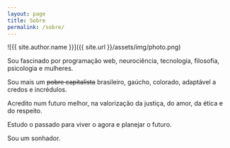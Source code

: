 ```yaml
---
layout: page
title: Sobre
permalink: /sobre/
---
```


![{{ site.author.name }}]({{ site.url }}/assets/img/photo.png)

Sou fascinado por programação web, neurociência, tecnologia, filosofia, psicologia e mulheres.

Sou mais um ~~pobre capitalista~~ brasileiro, gaúcho, colorado, adaptável a credos e incrédulos.

Acredito num futuro melhor, na valorização da justiça, do amor, da ética e do respeito.

Estudo o passado para viver o agora e planejar o futuro.

Sou um sonhador.
